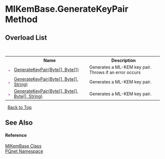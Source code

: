 # MlKemBase.GenerateKeyPair Method 
 


## Overload List
&nbsp;<table><tr><th></th><th>Name</th><th>Description</th></tr><tr><td>![Public method](media/pubmethod.gif "Public method")</td><td><a href="6ae87899-534b-04b5-c03e-588a84f83870">GenerateKeyPair(Byte[], Byte[])</a></td><td>
Generates a ML-KEM key pair. Throws if an error occurs</td></tr><tr><td>![Public method](media/pubmethod.gif "Public method")</td><td><a href="f7b98c21-dffc-3cdc-3051-4db6850da027">GenerateKeyPair(Byte[], Byte[], String)</a></td><td>
Generates a ML-KEM key pair.</td></tr><tr><td>![Public method](media/pubmethod.gif "Public method")</td><td><a href="687ab045-81b7-367d-ae2c-24b292c37332">GenerateKeyPair(Byte[], Byte[], Byte[], String)</a></td><td>
Generates a ML-KEM key pair.</td></tr></table>&nbsp;
<a href="#mlkembase.generatekeypair-method">Back to Top</a>

## See Also


#### Reference
<a href="048f1bfa-554d-653d-117e-4772fbe7d244">MlKemBase Class</a><br /><a href="fc4f881f-e121-9cf0-ed49-65bf6b5a005d">PQnet Namespace</a><br />